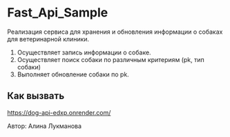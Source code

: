 # Fast_Api_Sample
Реализация сервиса для хранения и обновления информации о собаках для ветеринарной клиники.
1. Осуществляет запись информации о собаке. 
2. Осуществляет поиск собаки по различным критериям (pk, тип собаки) 
3. Выполняет обновление собаки по pk.

## Как вызвать
https://dog-api-edxp.onrender.com/

Автор: Алина Лукманова
